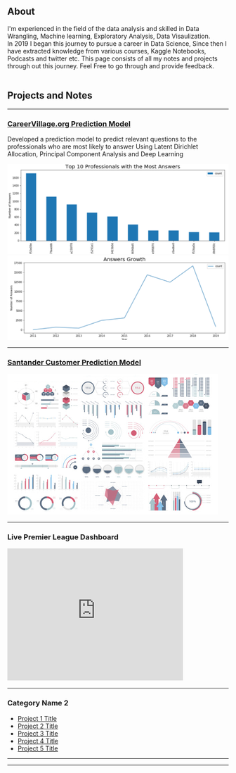 ## About
I'm experienced in the field of the data analysis and skilled in Data Wrangling, Machine learning, Exploratory Analysis, Data Visaulization. <br> In 2019 I began this journey to pursue a career in Data Science, Since then I have extracted knowledge from various courses, Kaggle Notebooks, Podcasts and twitter etc. This page consists of all my notes and projects through out this journey. Feel Free to go through and provide feedback.
 <br><br>

## Projects and Notes

---

### <a href="https://github.com/Suraj-MachineTeacher/Projects-and-Notes/blob/main/Projects/Career%20Village/Career%20Village%20Recommendation%20FINAL.ipynb" class="button">CareerVillage.org Prediction Model</a>
Developed a prediction model to predict relevant questions to the professionals who are most likely to answer
Using Latent Dirichlet Allocation, Principal Component Analysis and Deep Learning

<img src="images/questions.PNG?raw=true"/>
<img src="images/Answer.PNG?raw=true"/>

---
### <a href="https://github.com/Suraj-MachineTeacher/Projects-and-Notes/blob/main/Projects/Santander%20Customer%20Transaction%20Prediction/Santander%20Customer%20Transaction%20Prediction.ipynb" class="button">Santander Customer Prediction Model</a>
<img src="images/dummy_thumbnail.jpg?raw=true"/>

---
### Live Premier League Dashboard
<iframe seamless frameborder="0" src="https://public.tableau.com/views/PremierLeagueStats_16112946940540/Dashboard1?:language=en&:display_count=y&publish=yes&:origin=viz_share_link&:showVizHome=no" width = '400' height = '300' scrolling='yes' ></iframe> 

---

### Category Name 2

- [Project 1 Title](http://example.com/)
- [Project 2 Title](http://example.com/)
- [Project 3 Title](http://example.com/)
- [Project 4 Title](http://example.com/)
- [Project 5 Title](http://example.com/)

---




---
